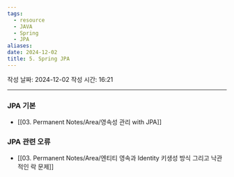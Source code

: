 ```yaml
---
tags:
  - resource
  - JAVA
  - Spring
  - JPA
aliases: 
date: 2024-12-02
title: 5. Spring JPA
---
```


작성 날짜: 2024-12-02
작성 시간: 16:21

---

### JPA 기본

- [[03. Permanent Notes/Area/영속성 관리 with JPA]]


### JPA 관련 오류

- [[03. Permanent Notes/Area/엔티티 영속과 Identity 키생성 방식 그리고 낙관적인 락 문제]]
